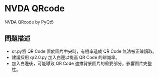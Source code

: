 # NVDA QRcode
 NVDA QRcode by PyQt5
 
## 問題描述
- qr.py將 QR Code 置於圖片中央時，有機率造成 QR Code 無法被正確讀取。
- 建議採用 qr2.0.py 加入白邊以提高 QR Code 的辨識率。
- 加入白邊後，可能導致 QR Code 遮擋背景圖片的重要部分，影響圖片完整性。
